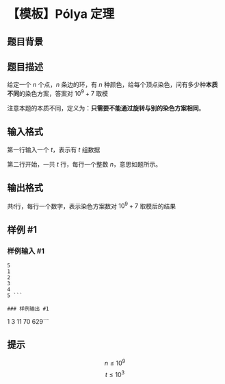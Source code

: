 # 【模板】Pólya 定理

## 题目背景



## 题目描述

给定一个 $n$ 个点，$n$ 条边的环，有 $n$ 种颜色，给每个顶点染色，问有多少种**本质不同**的染色方案，答案对 $10^9+7$ 取模

注意本题的本质不同，定义为：**只需要不能通过旋转与别的染色方案相同**。

## 输入格式

第一行输入一个 $t$，表示有 $t$ 组数据

第二行开始，一共 $t$ 行，每行一个整数 $n$，意思如题所示。

## 输出格式

共$t$行，每行一个数字，表示染色方案数对 $10^9+7$ 取模后的结果

## 样例 #1

### 样例输入 #1
```
5
1 
2 
3 
4 
5 ```

### 样例输出 #1

```
1
3
11
70
629```

## 提示

$$n \leq 10^9$$
$$t \leq 10^3$$
